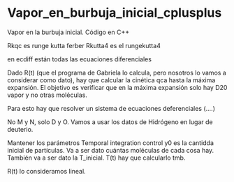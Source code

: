 # Vapor_en_burbuja_inicial_cplusplus
Vapor en la burbuja inicial. Código en C++


Rkqc es runge kutta ferber
Rkutta4 es el rungekutta4

en ecdiff están todas las ecuaciones diferenciales

Dado R(t) (que el programa de Gabriela lo calcula, pero nosotros lo vamos a considerar como dato), hay que calcular la cinética qca hasta la máxima expansión. El objetivo es verificar que en la máxima expansión solo hay D20 vapor y no otras moléculas.

Para esto hay que resolver un sistema de ecuaciones deferenciales (....)

No M y N, solo D y O. Vamos a usar los datos de Hidrógeno en lugar de deuterio.

Mantener los parámetros Temporal integration control
y0 es la cantidda inicial de partículas. Va a ser dato cuántas moléculas de cada cosa hay. También va a ser dato la T_inicial. T(t) hay que calcularlo tmb.


R(t) lo consideramos lineal.

